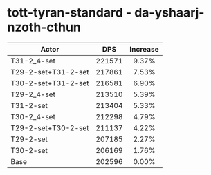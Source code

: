# tott-tyran-standard - da-yshaarj-nzoth-cthun
| Actor | DPS | Increase |
|---|:---:|:---:|
|T31-2_4-set|221571|9.37%|
|T29-2-set+T31-2-set|217861|7.53%|
|T30-2-set+T31-2-set|216581|6.90%|
|T29-2_4-set|213510|5.39%|
|T31-2-set|213404|5.33%|
|T30-2_4-set|212298|4.79%|
|T29-2-set+T30-2-set|211137|4.22%|
|T29-2-set|207185|2.27%|
|T30-2-set|206169|1.76%|
|Base|202596|0.00%|
